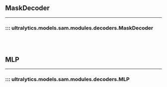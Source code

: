 ## MaskDecoder
---
### ::: ultralytics.models.sam.modules.decoders.MaskDecoder
<br><br>

## MLP
---
### ::: ultralytics.models.sam.modules.decoders.MLP
<br><br>
